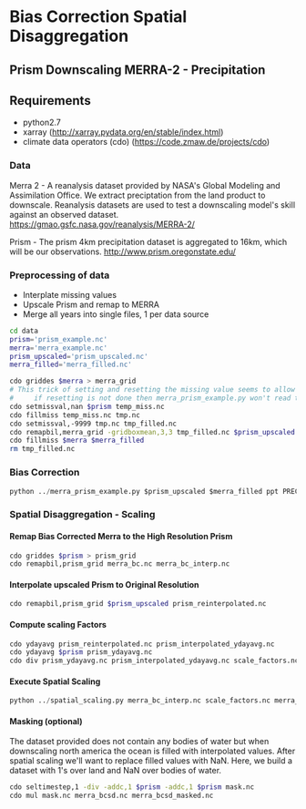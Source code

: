 # Bias Correction Spatial Disaggregation

## Prism Downscaling MERRA-2 - Precipitation

Requirements
----------------
- python2.7
- xarray (http://xarray.pydata.org/en/stable/index.html)
- climate data operators (cdo) (https://code.zmaw.de/projects/cdo)

### Data
Merra 2 - A reanalysis dataset provided by NASA's Global Modeling and Assimilation 
Office. We extract preciptation from the land product to downscale. Reanalysis datasets
are used to test a downscaling model's skill against an observed dataset.
https://gmao.gsfc.nasa.gov/reanalysis/MERRA-2/

Prism - The prism 4km precipitation dataset is aggregated to 16km, which will be our
observations. http://www.prism.oregonstate.edu/

### Preprocessing of data
- Interplate missing values
- Upscale Prism and remap to MERRA
- Merge all years into single files, 1 per data source

```bash
cd data
prism='prism_example.nc'
merra='merra_example.nc'
prism_upscaled='prism_upscaled.nc'
merra_filled='merra_filled.nc'

cdo griddes $merra > merra_grid
# This trick of setting and resetting the missing value seems to allow fillmiss to work
#     if resetting is not done then merra_prism_example.py won't read the file correctly
cdo setmissval,nan $prism temp_miss.nc
cdo fillmiss temp_miss.nc tmp.nc
cdo setmissval,-9999 tmp.nc tmp_filled.nc
cdo remapbil,merra_grid -gridboxmean,3,3 tmp_filled.nc $prism_upscaled
cdo fillmiss $merra $merra_filled
rm tmp_filled.nc
```

### Bias Correction
```python
python ../merra_prism_example.py $prism_upscaled $merra_filled ppt PRECTOTLAND merra_bc.nc
```

### Spatial Disaggregation - Scaling
#### Remap Bias Corrected Merra to the High Resolution Prism
```bash
cdo griddes $prism > prism_grid
cdo remapbil,prism_grid merra_bc.nc merra_bc_interp.nc 
```
#### Interpolate upscaled Prism to Original Resolution
```bash
cdo remapbil,prism_grid $prism_upscaled prism_reinterpolated.nc
```
#### Compute scaling Factors
```bash
cdo ydayavg prism_reinterpolated.nc prism_interpolated_ydayavg.nc
cdo ydayavg $prism prism_ydayavg.nc
cdo div prism_ydayavg.nc prism_interpolated_ydayavg.nc scale_factors.nc
```

#### Execute Spatial Scaling
```python
python ../spatial_scaling.py merra_bc_interp.nc scale_factors.nc merra_bcsd.nc
```

#### Masking (optional)
The dataset provided does not contain any bodies of water but 
when downscaling north america the ocean is filled with interpolated values.
After spatial scaling we'll want to replace filled values with NaN. Here, we 
build a dataset with 1's over land and NaN over bodies of water.
```bash
cdo seltimestep,1 -div -addc,1 $prism -addc,1 $prism mask.nc
cdo mul mask.nc merra_bcsd.nc merra_bcsd_masked.nc
```
